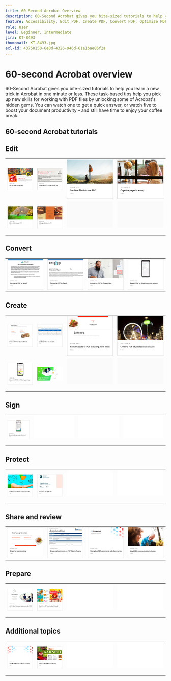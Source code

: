 ```yaml
---
title: 60-Second Acrobat Overview
description: 60-Second Acrobat gives you bite-sized tutorials to help you learn a new trick in Acrobat in one minute or less
feature: Accessibility, Edit PDF, Create PDF, Convert PDF, Optimize PDF, Sign, Security, Share, Collaboration
role: User
level: Beginner, Intermediate
jira: KT-8493
thumbnail: KT-8493.jpg
exl-id: 43750150-6e0d-4326-946d-61e1bae86f2a
---
```

# 60-second Acrobat overview

60-Second Acrobat gives you bite-sized tutorials to help you learn a new trick in Acrobat in one minute or less. These task-based tips help you pick up new skills for working with PDF files by unlocking some of Acrobat's hidden gems. You can watch one to get a quick answer, or watch five to boost your document productivity – and still have time to enjoy your coffee break.

## 60-second Acrobat tutorials

## Edit

<table style="table-layout:fixed">
<tr>
   <td>
    <a href="edit.md">
      <img alt="Edit PDF with Acrobat Web" src="../assets/60-edit-web.png" />
    </a>
  </td>
  <td>
    <a href="textrecognition.md">
      <img alt="Recognize text in a scanned PDF file" src="../assets/60-ocr.png" />
    </a>
  </td>
  <td>
    <a href="combine-to-one-pdf.md">
      <img alt="Combine files into one PDF" src="../assets/60-combine.png" />
    </a>
  </td>
   <td>
    <a href="organize.md">
      <img alt="Organize pages in a snap" src="../assets/60-organize.png" />
    </a>
  </td>
</tr>
<tr>
  <td>
    <a href="editphoto.md">
      <img alt="Edit a photo in your PDF" src="../assets/60-edit-photo.png" />
    </a>
  </td>
  <td>
    <a href="editgraphic.md">
      <img alt="Edit a graphic in your PDF" src="../assets/60-edit-graphic.png" />
    </a>
  </td>
  <td>
      <img alt="Spacer" src="../assets/Grayspacer.png" />
        <div>
        <br>
  </td>
  <td>
      <img alt="Spacer" src="../assets/Grayspacer.png" />
        <div>
        <br>
  </td>
</tr>
</table>

## Convert

<table style="table-layout:fixed">
<tr>
  <td>
    <a href="convert-pdf-word.md">
      <img alt="Convert a PDF to Word" src="../assets/60-convert-word.png" />
    </a>
  </td>
 <td>
    <a href="convert-pdf-excel.md">
      <img alt="Convert a PDF to Excel" src="../assets/60-convert-excel.png" />
    </a>
  </td>
  <td>
    <a href="convert-pdf-powerpoint.md">
      <img alt="Convert a PDF to PowerPoint" src="../assets/60-convert-pptx.png" />
    </a>
  </td>
  <td>
    <a href="exportwordphone.md">
      <img alt="Export PDF to Word from your phone" src="../assets/60-export-word-phone.png" />
    </a>
  </td>
</tr>
</table>

## Create

<table style="table-layout:fixed">
<tr>
  <td>
    <a href="word-to-pdf.md">
      <img alt="Create a PDF from Microsoft Word" src="../assets/60-create-word.png" />
    </a>
  </td>
  <td>
    <a href="create-from-acrobat.md">
      <img alt="Create PDFs from Acrobat" src="../assets/60-create-acrobat.png" />
    </a>
  <td>
    <a href="wordform.md">
      <img alt="Convert Word to PDF including form fields" src="../assets/60-convert-word-form.png" />
    </a>
  </td>
  <td>
      <a href="photo.md">
        <img alt="Create a PDF of photos in an instant" src="../assets/60-create-photos.png" />
      </a>
  </td>
</tr>
<tr>
  <td>
    <a href="phone.md">
      <img alt="Convert a PPT file to PDF on your phone" src="../assets/60-ppt-phone.png" />
    </a>
  </td>
  <td>
      <a href="optimize.md">
        <img alt="Create more efficient PDF files in a snap" src="../assets/60-efficient.png" />
      </a>
  </td>
  <td>
      <img alt="Spacer" src="../assets/Grayspacer.png" />
        <div>
        <br>
  </td>
  <td>
      <img alt="Spacer" src="../assets/Grayspacer.png" />
        <div>
        <br>
  </td>
</tr>
</table>

## Sign

<table style="table-layout:fixed">
<tr>
  <td>
    <a href="sign.md">
      <img alt="Electronically sign a paper document" src="../assets/60-electronically-sign.png" />
    </a>
  </td>
  <td>
      <img alt="Spacer" src="../assets/Whitespacer.png" />
        <div>
        <br>
  </td>
  <td>
      <img alt="Spacer" src="../assets/Whitespacer.png" />
        <div>
        <br>
  </td>
  <td>
      <img alt="Spacer" src="../assets/Whitespacer.png" />
        <div>
        <br>
  </td>
</tr>
</table>

## Protect

<table style="table-layout:fixed">
<tr>
  <td>
    <a href="protect.md">
      <img alt="Protect your PDF files with a password" src="../assets/60-protect.png" />
    </a>
  </td>
  <td>
    <a href="redaction.md">
      <img alt="Redaction: The Right Way" src="../assets/60-redaction.png" />
    </a>
  </td>
  <td>
      <img alt="Spacer" src="../assets/Whitespacer.png" />
        <div>
        <br>
  </td>
  <td>
      <img alt="Spacer" src="../assets/Whitespacer.png" />
        <div>
        <br>
  </td>
</tr>
</table>

## Share and review

<table style="table-layout:fixed">
<tr>
  <td>
    <a href="share-comment.md">
      <img alt="Share a PDF for commenting" src="../assets/60-share.png" />
    </a>
  </td>
  <td>
    <a href="share-comment-teams.md">
      <img alt="Share and comment on PDF files in Teams" src="../assets/60-teams.png" />
    </a>
  </td>
  <td>
    <a href="summarize-comments.md">
      <img alt="Wrangling PDF comments with Summarize" src="../assets/60-summarize.png" />
    </a>
  </td>
   <td>
    <a href="indesign.md">
      <img alt="Load PDF comments into InDesign" src="../assets/60-indesign.png" />
    </a>
  </td>
</tr>
</table>
  
## Prepare

<table style="table-layout:fixed">
<tr>
  <td>
    <a href="accessible.md">
      <img alt="Let Acrobat help you make Accessible PDFs" src="../assets/60-accessible.png" />
    </a>
  </td>
 <td>
    <a href="conform.md">
      <img alt="Conform a PDF to a standard format" src="../assets/60-conform.png" />
    </a>
  </td>
  <td>
      <img alt="Spacer" src="../assets/Whitespacer.png" />
        <div>
        <br>
  </td>
  <td>
      <img alt="Spacer" src="../assets/Whitespacer.png" />
        <div>
        <br>
  </td>
</tr>
</table>
  
## Additional topics

<table style="table-layout:fixed">
<tr>
  <td>
    <a href="compare.md">
      <img alt="Spot the differences with PDF Compare" src="../assets/60-compare.png" />
    </a>
  </td>
 <td>
    <a href="search.md">
      <img alt="Search multiple PDF files at once" src="../assets/60-search.png" />
    </a>
  </td>
  <td>
      <img alt="Spacer" src="../assets/Whitespacer.png" />
        <div>
        <br>
  </td>
  <td>
      <img alt="Spacer" src="../assets/Whitespacer.png" />
        <div>
        <br>
  </td>
</tr>
</table>